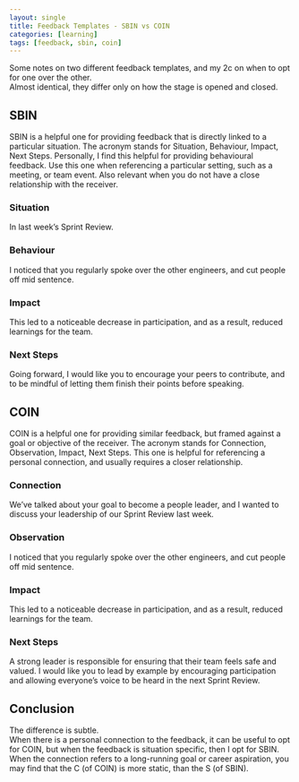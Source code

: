 ```yaml
---
layout: single
title: Feedback Templates - SBIN vs COIN
categories: [learning]
tags: [feedback, sbin, coin]
---
```


Some notes on two different feedback templates, and my 2c on when to opt for one over the other.  
Almost identical, they differ only on how the stage is opened and closed. 

## SBIN
SBIN is a helpful one for providing feedback that is directly linked to a particular situation. The acronym stands for Situation, Behaviour, Impact, Next Steps. Personally, I find this helpful for providing behavioural feedback. 
Use this one when referencing a particular setting, such as a meeting, or team event. Also relevant when you do not have a close relationship with the receiver.

### Situation
In last week’s Sprint Review.
### Behaviour
I noticed that you regularly spoke over the other engineers, and cut people off mid sentence.
### Impact
This led to a noticeable decrease in participation, and as a result, reduced learnings for the team.
### Next Steps
Going forward, I would like you to encourage your peers to contribute, and to be mindful of letting them finish their points before speaking. 

## COIN
COIN is a helpful one for providing similar feedback, but framed against a goal or objective of the receiver. The acronym stands for Connection, Observation, Impact, Next Steps.  This one is helpful for referencing a personal connection, and usually requires a closer relationship.

### Connection
We’ve talked about your goal to become a people leader, and I wanted to discuss your leadership of our Sprint Review last week.
### Observation
I noticed that you regularly spoke over the other engineers, and cut people off mid sentence.
### Impact 
This led to a noticeable decrease in participation, and as a result, reduced learnings for the team.
### Next Steps
A strong leader is responsible for ensuring that their team feels safe and valued. I would like you to lead by example by encouraging participation and allowing everyone’s voice to be heard in the next Sprint Review.

## Conclusion
The difference is subtle.  
When there is a personal connection to the feedback, it can be useful to opt for COIN, but when the feedback is situation specific, then I opt for SBIN. When the connection refers to a long-running goal or career aspiration, you may find that the C (of COIN) is more static, than the S (of SBIN).
